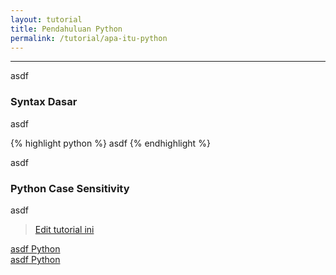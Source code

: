 ```yaml
---
layout: tutorial
title: Pendahuluan Python
permalink: /tutorial/apa-itu-python
---
```


---

asdf

### Syntax Dasar
asdf

{% highlight python %}
asdf
{% endhighlight %}

asdf


### Python Case Sensitivity
asdf


> [Edit tutorial ini](http://asdsdf.co)

<div class="row navigation-tutorial">
    <div class="col-md-6 prev-tutorial">
        <a href="/tutorial/asdf"><i class="fas fa-arrow-circle-left"></i>asdf Python</a>
    </div>
    <div class="col-md-6 next-tutorial">
        <a href="/tutorial/asdf" class="hoverable">asdf Python<i class="fas fa-arrow-circle-right"></i></a>
    </div>
</div>
